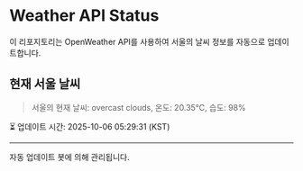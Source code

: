 
# Weather API Status

이 리포지토리는 OpenWeather API를 사용하여 서울의 날씨 정보를 자동으로 업데이트합니다.

## 현재 서울 날씨
> 서울의 현재 날씨: overcast clouds, 온도: 20.35°C, 습도: 98%

⏳ 업데이트 시간: 2025-10-06 05:29:31 (KST)

---
자동 업데이트 봇에 의해 관리됩니다.
